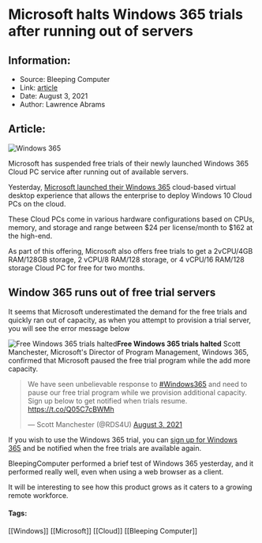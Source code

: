 # Microsoft halts Windows 365 trials after running out of servers
### 

## Information:
+ Source: Bleeping Computer
+ Link: [article](https://www.bleepingcomputer.com/news/microsoft/microsoft-halts-windows-365-trials-after-running-out-of-servers/)
+ Date: August 3, 2021
+ Author: Lawrence Abrams


## Article:
![Windows 365](https://www.bleepstatic.com/content/hl-images/2021/08/03/windows-365-header-image.jpg)


Microsoft has suspended free trials of their newly launched Windows 365 Cloud PC service after running out of available servers.


Yesterday, [Microsoft launched their Windows 365](https://www.bleepingcomputer.com/news/microsoft/microsofts-windows-365-cloud-pc-service-is-live-costs-from-24-to-162/) cloud-based virtual desktop experience that allows the enterprise to deploy Windows 10 Cloud PCs on the cloud.



These Cloud PCs come in various hardware configurations based on CPUs, memory, and storage and range between $24 per license/month to $162 at the high-end.


As part of this offering, Microsoft also offers free trials to get a 2vCPU/4GB RAM/128GB storage, 2 vCPU/8 RAM/128 storage, or 4 vCPU/16 RAM/128 storage Cloud PC for free for two months.


Window 365 runs out of free trial servers
-----------------------------------------


It seems that Microsoft underestimated the demand for the free trials and quickly ran out of capacity, as when you attempt to provision a trial server, you will see the error message below



![Free Windows 365 trials halted](https://www.bleepstatic.com/images/news/Microsoft/w/windows-365/free-trials-halted/windows-365-trial-suspended.jpg)**Free Windows 365 trials halted**
Scott Manchester, Microsoft's Director of Program Management, Windows 365, confirmed that Microsoft paused the free trial program while the add more capacity.




> 
> We have seen unbelievable response to [#Windows365](https://twitter.com/hashtag/Windows365?src=hash&ref_src=twsrc%5Etfw) and need to pause our free trial program while we provision additional capacity. Sign up below to get notified when trials resume. <https://t.co/Q05C7cBWMh>
> 
> 
> — Scott Manchester (@RDS4U) [August 3, 2021](https://twitter.com/RDS4U/status/1422616706485080065?ref_src=twsrc%5Etfw)


If you wish to use the Windows 365 trial, you can [sign up for Windows 365](https://info.microsoft.com/ww-landing-signup-for-updates-windows-from-the-cloud.html?LCID=EN-US) and be notified when the free trials are available again.


BleepingComputer performed a brief test of Windows 365 yesterday, and it performed really well, even when using a web browser as a client.


It will be interesting to see how this product grows as it caters to a growing remote workforce.




#### Tags:
[[Windows]] [[Microsoft]] [[Cloud]] [[Bleeping Computer]]
